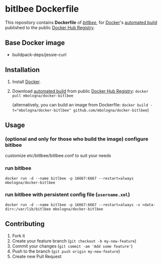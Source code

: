 # bitlbee Dockerfile
This repository contains **Dockerfile** of [*bitlbee*](https://github.com/bitlbee/bitlbee), for [Docker](https://www.docker.com/)'s [automated build](https://registry.hub.docker.com/u/mbologna/bitlbee/) published to the public [Docker Hub Registry](https://registry.hub.docker.com/).

## Base Docker image

* buildpack-deps/jessie-curl

## Installation

1. Install [Docker](https://www.docker.com/).

2. Download [automated build](https://registry.hub.docker.com/u/mbologna/docker-bitlbee/) from public [Docker Hub Registry](https://registry.hub.docker.com/): `docker pull mbologna/docker-bitlbee`

   (alternatively, you can build an image from Dockerfile: `docker build -t="mbologna/docker-bitlbee" github.com/mbologna/docker-bitlbee`)

## Usage

### (optional and only for those who build the image) configure bitlbee

customize etc/bitlbee/bitlbee.conf to suit your needs

### run bitlbee

`docker run -d --name bitlbee -p 16667:6667 --restart=always mbologna/docker-bitlbee`

### run bitlbee with persistent config file (`username.xml`)

`docker run -d --name bitlbee -p 16667:6667 --restart=always -v <data-dir>:/var/lib/bitlbee mbologna/docker-bitlbee`

## Contributing

1. Fork it
2. Create your feature branch (`git checkout -b my-new-feature`)
3. Commit your changes (`git commit -am 'Add some feature'`)
4. Push to the branch (`git push origin my-new-feature`)
5. Create new Pull Request
